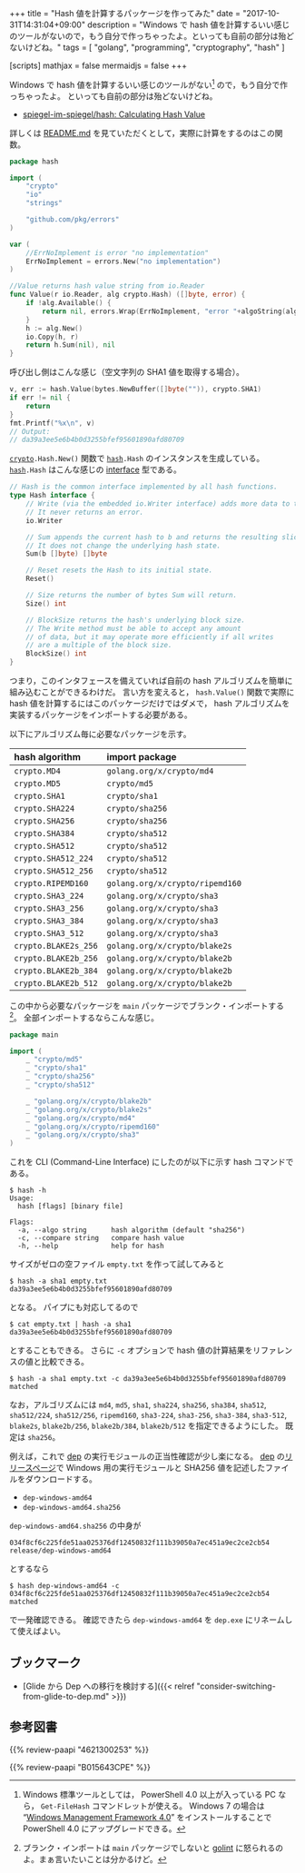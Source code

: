 +++
title = "Hash 値を計算するパッケージを作ってみた"
date =  "2017-10-31T14:31:04+09:00"
description = "Windows で hash 値を計算するいい感じのツールがないので，もう自分で作っちゃったよ。といっても自前の部分は殆どないけどね。"
tags = [ "golang", "programming", "cryptography", "hash" ]

[scripts]
  mathjax = false
  mermaidjs = false
+++

Windows で hash 値を計算するいい感じのツールがない[^std] ので，もう自分で作っちゃったよ。
といっても自前の部分は殆どないけどね。
    
[^std]: Windows 標準ツールとしては， PowerShell 4.0 以上が入っている PC なら， `Get-FileHash` コマンドレットが使える。 Windows 7 の場合は “[Windows Management Framework 4.0](https://www.microsoft.com/ja-jp/download/details.aspx?id=40855)” をインストールすることで PowerShell 4.0 にアップグレードできる。

- [spiegel-im-spiegel/hash: Calculating Hash Value](https://github.com/spiegel-im-spiegel/hash)

詳しくは [README.md](https://github.com/spiegel-im-spiegel/hash/blob/master/README.md "hash/README.md at master · spiegel-im-spiegel/hash") を見ていただくとして，実際に計算をするのはこの関数。

```go
package hash

import (
    "crypto"
    "io"
    "strings"

    "github.com/pkg/errors"
)

var (
    //ErrNoImplement is error "no implementation"
    ErrNoImplement = errors.New("no implementation")
)

//Value returns hash value string from io.Reader
func Value(r io.Reader, alg crypto.Hash) ([]byte, error) {
    if !alg.Available() {
        return nil, errors.Wrap(ErrNoImplement, "error "+algoString(alg))
    }
    h := alg.New()
    io.Copy(h, r)
    return h.Sum(nil), nil
}
```

呼び出し側はこんな感じ（空文字列の SHA1 値を取得する場合）。

```go
v, err := hash.Value(bytes.NewBuffer([]byte("")), crypto.SHA1)
if err != nil {
    return
}
fmt.Printf("%x\n", v)
// Output:
// da39a3ee5e6b4b0d3255bfef95601890afd80709
```

[`crypto`]`.Hash.New()` 関数で [`hash`]`.Hash` のインスタンスを生成している。
[`hash`]`.Hash` はこんな感じの [interface] 型である。

```go
// Hash is the common interface implemented by all hash functions.
type Hash interface {
    // Write (via the embedded io.Writer interface) adds more data to the running hash.
    // It never returns an error.
    io.Writer

    // Sum appends the current hash to b and returns the resulting slice.
    // It does not change the underlying hash state.
    Sum(b []byte) []byte

    // Reset resets the Hash to its initial state.
    Reset()

    // Size returns the number of bytes Sum will return.
    Size() int

    // BlockSize returns the hash's underlying block size.
    // The Write method must be able to accept any amount
    // of data, but it may operate more efficiently if all writes
    // are a multiple of the block size.
    BlockSize() int
}
```

つまり，このインタフェースを備えていれば自前の hash アルゴリズムを簡単に組み込むことができるわけだ。
言い方を変えると， `hash.Value()` 関数で実際に hash 値を計算するにはこのパッケージだけではダメで， hash アルゴリズムを実装するパッケージをインポートする必要がある。

以下にアルゴリズム毎に必要なパッケージを示す。

| hash algorithm | import package |
|:---------------|:---------------|
| `crypto.MD4`         | `golang.org/x/crypto/md4` |
| `crypto.MD5`         | `crypto/md5` |
| `crypto.SHA1`        | `crypto/sha1` |
| `crypto.SHA224`      | `crypto/sha256` |
| `crypto.SHA256`      | `crypto/sha256` |
| `crypto.SHA384`      | `crypto/sha512` |
| `crypto.SHA512`      | `crypto/sha512` |
| `crypto.SHA512_224`  | `crypto/sha512` |
| `crypto.SHA512_256`  | `crypto/sha512` |
| `crypto.RIPEMD160`   | `golang.org/x/crypto/ripemd160` |
| `crypto.SHA3_224`    | `golang.org/x/crypto/sha3` |
| `crypto.SHA3_256`    | `golang.org/x/crypto/sha3` |
| `crypto.SHA3_384`    | `golang.org/x/crypto/sha3` |
| `crypto.SHA3_512`    | `golang.org/x/crypto/sha3` |
| `crypto.BLAKE2s_256` | `golang.org/x/crypto/blake2s` |
| `crypto.BLAKE2b_256` | `golang.org/x/crypto/blake2b` |
| `crypto.BLAKE2b_384` | `golang.org/x/crypto/blake2b` |
| `crypto.BLAKE2b_512` | `golang.org/x/crypto/blake2b` |

この中から必要なパッケージを `main` パッケージでブランク・インポートする[^lint1]。
全部インポートするならこんな感じ。

[^lint1]: ブランク・インポートは `main` パッケージでしないと [golint] に怒られるのよ。まぁ言いたいことは分かるけど。

```go
package main

import (
    _ "crypto/md5"
    _ "crypto/sha1"
    _ "crypto/sha256"
    _ "crypto/sha512"

    _ "golang.org/x/crypto/blake2b"
    _ "golang.org/x/crypto/blake2s"
    _ "golang.org/x/crypto/md4"
    _ "golang.org/x/crypto/ripemd160"
    _ "golang.org/x/crypto/sha3"
)
```

これを CLI (Command-Line Interface) にしたのが以下に示す hash コマンドである。

```text
$ hash -h
Usage:
  hash [flags] [binary file]

Flags:
  -a, --algo string      hash algorithm (default "sha256")
  -c, --compare string   compare hash value
  -h, --help             help for hash
```

サイズがゼロの空ファイル `empty.txt` を作って試してみると

```text
$ hash -a sha1 empty.txt
da39a3ee5e6b4b0d3255bfef95601890afd80709
```

となる。
パイプにも対応してるので

```text
$ cat empty.txt | hash -a sha1
da39a3ee5e6b4b0d3255bfef95601890afd80709
```

とすることもできる。
さらに `-c` オプションで hash 値の計算結果をリファレンスの値と比較できる。

```text
$ hash -a sha1 empty.txt -c da39a3ee5e6b4b0d3255bfef95601890afd80709
matched
```

なお，アルゴリズムには `md4`, `md5`, `sha1`, `sha224`, `sha256`, `sha384`, `sha512`, `sha512/224`, `sha512/256`, `ripemd160`, `sha3-224`, `sha3-256`, `sha3-384`, `sha3-512`, `blake2s`, `blake2b/256`, `blake2b/384`, `blake2b/512` を指定できるようにした。
既定は `sha256`。

例えば，これで [dep] の実行モジュールの正当性確認が少し楽になる。
[dep] の[リリースページ](https://github.com/golang/dep/releases/latest)で Windows 用の実行モジュールと SHA256 値を記述したファイルをダウンロードする。

- `dep-windows-amd64`
- `dep-windows-amd64.sha256`

`dep-windows-amd64.sha256` の中身が

```text
034f8cf6c225fde51aa025376df12450832f111b39050a7ec451a9ec2ce2cb54  release/dep-windows-amd64
```

とするなら

```text
$ hash dep-windows-amd64 -c 034f8cf6c225fde51aa025376df12450832f111b39050a7ec451a9ec2ce2cb54
matched
```

で一発確認できる。
確認できたら `dep-windows-amd64` を `dep.exe` にリネームして使えばよい。

## ブックマーク

- [Glide から Dep への移行を検討する]({{< relref "consider-switching-from-glide-to-dep.md" >}})

[Go 言語]: https://golang.org/ "The Go Programming Language"
[`crypto`]: https://golang.org/pkg/crypto/ "crypto - The Go Programming Language"
[`io`]: https://golang.org/pkg/io/ "io - The Go Programming Language"
[`hash`]: https://golang.org/pkg/hash/ "hash - The Go Programming Language"

[interface]: https://go.dev/ref/spec#Interface_types "Interface types"
[golint]: https://github.com/golang/lint "golang/lint: This is a linter for Go source code."
[dep]: https://github.com/golang/dep "golang/dep: Go dependency management tool"

## 参考図書

{{% review-paapi "4621300253" %}} <!-- プログラミング言語Go -->

{{% review-paapi "B015643CPE" %}} <!-- 暗号技術入門 第3版 -->
